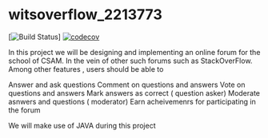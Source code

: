 # witsoverflow_2213773

[![Build Status](https://app.travis-ci.com/abelwen/witsoverflow_2213773.svg?branch=master)]
[![codecov](https://codecov.io/gh/abelwen/witsoverflow_2213773/branch/master/graph/badge.svg?token=Y4W77UHKQN)](https://codecov.io/gh/abelwen/witsoverflow_2213773)

In this project we will be designing and implementing an online forum for the school of CSAM. In the vein of other such forums such as StackOverFlow. Among other features , users should be able to 

Answer and ask questions
Comment on questions and answers
Vote on questions and answers
Mark answers as correct ( question asker)
Moderate asnwers and questions ( moderator)
Earn acheivemenrs for participating in the forum

We will make use of JAVA during this project
